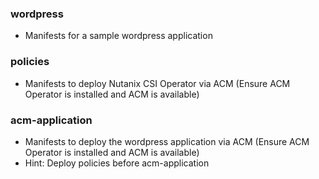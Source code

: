 

### wordpress
- Manifests for a sample wordpress application

### policies
- Manifests to deploy Nutanix CSI Operator via ACM (Ensure ACM Operator is installed and ACM is available)

### acm-application
- Manifests to deploy the wordpress application via ACM (Ensure ACM Operator is installed and ACM is available)
- Hint: Deploy policies before acm-application
